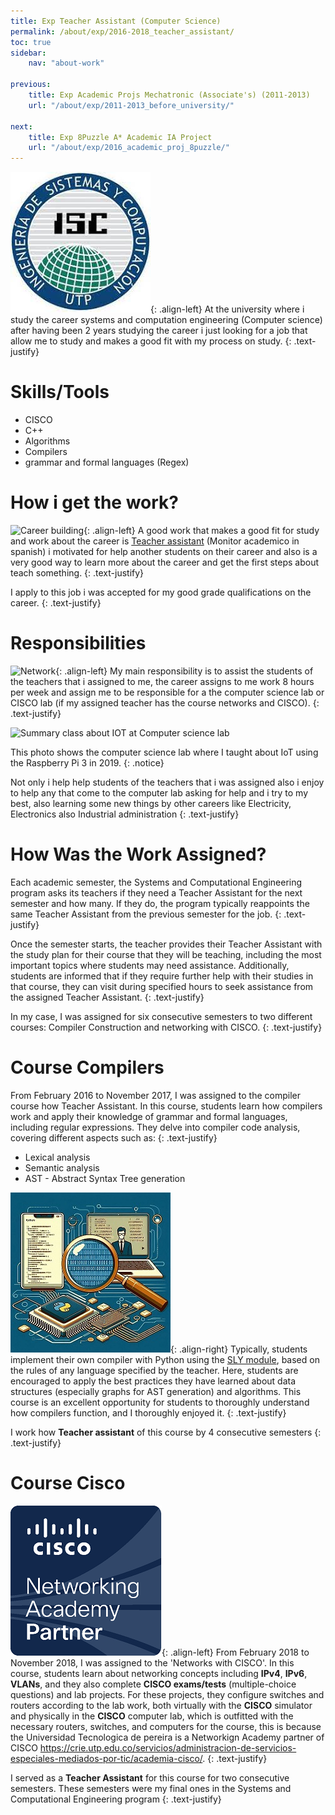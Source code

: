 ```yaml
---
title: Exp Teacher Assistant (Computer Science)
permalink: /about/exp/2016-2018_teacher_assistant/
toc: true
sidebar:
    nav: "about-work"

previous:
    title: Exp Academic Projs Mechatronic (Associate's) (2011-2013)
    url: "/about/exp/2011-2013_before_university/"
    
next:
    title: Exp 8Puzzle A* Academic IA Project
    url: "/about/exp/2016_academic_proj_8puzzle/"
---
```


![ISC-Logo](/assets/img/work/isc-logo.jpeg){: .align-left}
At the university where i study the career systems and computation engineering (Computer science) after having been 2 years studying the career i just looking for a job that allow me to study and makes a good fit with my process on study. 
{: .text-justify}

# Skills/Tools
* CISCO
* C++
* Algorithms
* Compilers
* grammar and formal languages (Regex)

# How i get the work?

![Career building](https://geo.utp.edu.co/img/uploads/1461352409Edificio3-min.jpg){: .align-left}
A good work that makes a good fit for study and work about the career is [Teacher assistant](https://www2.utp.edu.co/vicerrectoria/administrativa/gestion-talento-humano/monitores.html) (Monitor academico in spanish) i motivated for help another students on their career and also is a very good way to learn more about the career and get the first steps about teach something.
{: .text-justify}

I apply to this job i was accepted for my good grade qualifications on the career.
{: .text-justify}

# Responsibilities

![Network](https://upload.wikimedia.org/wikipedia/commons/e/e5/Network_switches.jpg){: .align-left}
My main responsibility is to assist the students of the teachers that i assigned to me, the career assigns to me work 8 hours per week and assign me to be responsible for a the computer science lab or CISCO lab (if my assigned teacher has the course networks and CISCO).
{: .text-justify}

![Summary class about IOT at Computer science lab](https://media2.utp.edu.co/programas/76/ISC2018_img41.jpeg)

This photo shows the computer science lab where I taught about IoT using the Raspberry Pi 3 in 2019.
{: .notice}

Not only i help help students of the teachers that i was assigned also i enjoy to help any that come to the computer lab asking for help and i try to my best, also learning some new things by other careers like Electricity, Electronics also Industrial administration
{: .text-justify}

# How Was the Work Assigned?
Each academic semester, the Systems and Computational Engineering program asks its teachers if they need a Teacher Assistant for the next semester and how many. If they do, the program typically reappoints the same Teacher Assistant from the previous semester for the job.
{: .text-justify}

Once the semester starts, the teacher provides their Teacher Assistant with the study plan for their course that they will be teaching, including the most important topics where students may need assistance. Additionally, students are informed that if they require further help with their studies in that course, they can visit during specified hours to seek assistance from the assigned Teacher Assistant.
{: .text-justify}

In my case, I was assigned for six consecutive semesters to two different courses: Compiler Construction and networking with CISCO.
{: .text-justify}


# Course Compilers
From February 2016 to November 2017, I was assigned to the compiler course how Teacher Assistant. In this course, students learn how compilers work and apply their knowledge of grammar and formal languages, including regular expressions. They delve into compiler code analysis, covering different aspects such as:
{: .text-justify}
* Lexical analysis
* Semantic analysis
* AST - Abstract Syntax Tree generation

![Compiler illustration](/assets/img/work/compiler_illustration.jpeg){: .align-right}
Typically, students implement their own compiler with Python using the [SLY module](https://pypi.org/project/sly/), based on the rules of any language specified by the teacher. Here, students are encouraged to apply the best practices they have learned about data structures (especially graphs for AST generation) and algorithms. This course is an excellent opportunity for students to thoroughly understand how compilers function, and I thoroughly enjoyed it.
{: .text-justify}

I work how **Teacher assistant** of this course by 4 consecutive semesters
{: .text-justify}

# Course Cisco
![CISCO partner utp](/assets/img/work/NetworkingAcademyPartner-logo-utp.png){: .align-left}
From February 2018 to November 2018, I was assigned to the 'Networks with CISCO'. In this course, students learn about networking concepts including **IPv4**, **IPv6**, **VLANs**, and they also complete **CISCO exams/tests** (multiple-choice questions) and lab projects. For these projects, they configure switches and routers according to the lab work, both virtually with the **CISCO** simulator and physically in the **CISCO** computer lab, which is outfitted with the necessary routers, switches, and computers for the course, this is because the Universidad Tecnologica de pereira is a Networkign Academy partner of CISCO https://crie.utp.edu.co/servicios/administracion-de-servicios-especiales-mediados-por-tic/academia-cisco/.
{: .text-justify}

I served as a **Teacher Assistant** for this course for two consecutive semesters. These semesters were my final ones in the Systems and Computational Engineering program
{: .text-justify}
